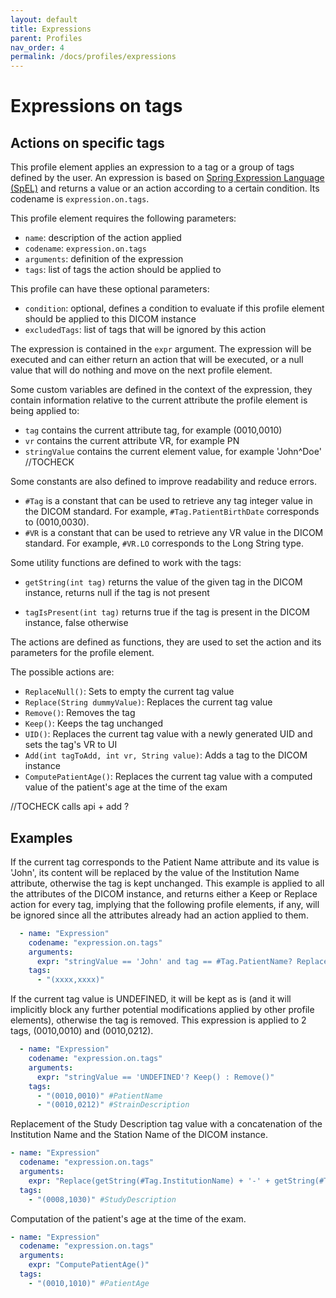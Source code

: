 ```yaml
---
layout: default
title: Expressions
parent: Profiles
nav_order: 4
permalink: /docs/profiles/expressions
---
```


# Expressions on tags

## Actions on specific tags

This profile element applies an expression to a tag or a group of tags defined by the user. An expression is based on [Spring Expression Language (SpEL)](https://docs.spring.io/spring-framework/reference/core/expressions.html) and returns a value or an action according to a certain condition.
Its codename is `expression.on.tags`.

This profile element requires the following parameters:

* `name`: description of the action applied
* `codename`: `expression.on.tags`
* `arguments`: definition of the expression
* `tags`: list of tags the action should be applied to

This profile can have these optional parameters:

* `condition`: optional, defines a condition to evaluate if this profile element should be applied to this DICOM instance
* `excludedTags`: list of tags that will be ignored by this action

The expression is contained in the `expr` argument. The expression will be executed and can either return an action that will be executed, or a null value that will do nothing and move on the next profile element.

Some custom variables are defined in the context of the expression, they contain information relative to the current attribute the profile element is being applied to:

- `tag` contains the current attribute tag, for example (0010,0010)
- `vr` contains the current attribute VR, for example PN
- `stringValue` contains the current element value, for example 'John^Doe' //TOCHECK

Some constants are also defined to improve readability and reduce errors. 

- `#Tag` is a constant that can be used to retrieve any tag integer value in the DICOM standard. For example, `#Tag.PatientBirthDate` corresponds to (0010,0030).
- `#VR` is a constant that can be used to retrieve any VR value in the DICOM standard. For example, `#VR.LO` corresponds to the Long String type.

Some utility functions are defined to work with the tags:

- `getString(int tag)` returns the value of the given tag in the DICOM instance, returns null if the tag is not present

- `tagIsPresent(int tag)` returns true if the tag is present in the DICOM instance, false otherwise

The actions are defined as functions, they are used to set the action and its parameters for the profile element.

The possible actions are:

- `ReplaceNull()`: Sets to empty the current tag value
- `Replace(String dummyValue)`: Replaces the current tag value
- `Remove()`: Removes the tag
- `Keep()`: Keeps the tag unchanged
- `UID()`: Replaces the current tag value with a newly generated UID and sets the tag's VR to UI
- `Add(int tagToAdd, int vr, String value)`: Adds a tag to the DICOM instance
- `ComputePatientAge()`: Replaces the current tag value with a computed value of the patient's age at the time of the exam

//TOCHECK calls api + add ?

## Examples

If the current tag corresponds to the Patient Name attribute and its value is 'John', its content will be replaced by the value of the Institution Name attribute, otherwise the tag is kept unchanged. This example is applied to all the attributes of the DICOM instance, and returns either a Keep or Replace action for every tag, implying that the following profile elements, if any, will be ignored since all the attributes already had an action applied to them. 

```yaml
  - name: "Expression"
    codename: "expression.on.tags"
    arguments:
      expr: "stringValue == 'John' and tag == #Tag.PatientName? Replace(getString(#Tag.InstitutionName)) : Keep()"
    tags: 
      - "(xxxx,xxxx)"
```

If the current tag value is UNDEFINED, it will be kept as is (and it will implicitly block any further potential modifications applied by other profile elements), otherwise the tag is removed. This expression is applied to 2 tags, (0010,0010) and (0010,0212).

```yaml
  - name: "Expression"
    codename: "expression.on.tags"
    arguments:
      expr: "stringValue == 'UNDEFINED'? Keep() : Remove()"
    tags: 
      - "(0010,0010)" #PatientName
      - "(0010,0212)" #StrainDescription
```

Replacement of the Study Description tag value with a concatenation of the Institution Name and the Station Name of the DICOM instance.

```yaml
- name: "Expression"
  codename: "expression.on.tags"
  arguments:
    expr: "Replace(getString(#Tag.InstitutionName) + '-' + getString(#Tag.StationName))"
  tags: 
    - "(0008,1030)" #StudyDescription
```

Computation of the patient's age at the time of the exam.

```yaml
- name: "Expression"
  codename: "expression.on.tags"
  arguments:
    expr: "ComputePatientAge()"
  tags: 
    - "(0010,1010)" #PatientAge
```